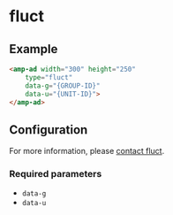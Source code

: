 <!---
Copyright 2017 The AMP HTML Authors. All Rights Reserved.

Licensed under the Apache License, Version 2.0 (the "License");
you may not use this file except in compliance with the License.
You may obtain a copy of the License at

      http://www.apache.org/licenses/LICENSE-2.0

Unless required by applicable law or agreed to in writing, software
distributed under the License is distributed on an "AS-IS" BASIS,
WITHOUT WARRANTIES OR CONDITIONS OF ANY KIND, either express or implied.
See the License for the specific language governing permissions and
limitations under the License.
-->

# fluct

## Example

```html
<amp-ad width="300" height="250"
    type="fluct"
    data-g="{GROUP-ID}"
    data-u="{UNIT-ID}">
</amp-ad>
```

## Configuration

For more information, please [contact fluct](https://corp.fluct.jp/en/contact.php).

### Required parameters

- `data-g`
- `data-u`
